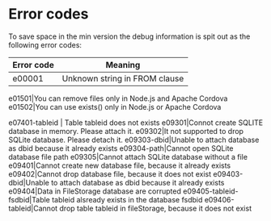 # Error codes

To save space in the min version the debug information is spit out as the following error codes:

Error code | Meaning
-----------|---------
e00001| Unknown string in FROM clause

e01501|You can remove files only in Node.js and Apache Cordova
e01502|You can use exists() only in Node.js or Apache Cordova



e07401-tableid | Table tableid does not exists
e09301|Connot create SQLITE database in memory. Please attach it.
e09302|It not supported to drop SQLite database. Please detach it.
e09303-dbid|Unable to attach database as dbid because it already exists
e09304-path|Cannot open SQLite database file path
e09305|Cannot attach SQLite database without a file
e09401|Cannot create new database file, because it already exists
e09402|Cannot drop database file, because it does not exist
e09403-dbid|Unable to attach database as dbid because it already exists
e09404|Data in FileStorage database are corrupted
e09405-tableid-fsdbid|Table tableid alsready exists in the database fsdbid
e09406-tableid|Cannot drop table tableid in fileStorage, because it does not exist